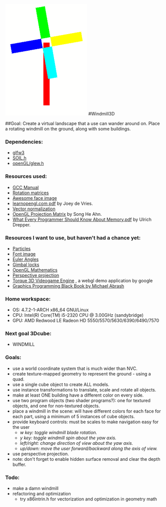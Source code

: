 ![windmill](docs/windmill.png)
#Windmill3D

##Goal: Create a virtual landscape that a use can wander around on. Place a rotating windmill on the ground, along with some buildings.

### Dependencies:
- [glfw3](https://www.archlinux.org/packages/community/x86_64/glfw-x11/)
- [SOIL.h](https://www.archlinux.org/packages/community/i686/soil/)
- [openGL/glew.h](https://www.archlinux.org/packages/extra/x86_64/glew/)

### Resources used:
- [GCC Manual](https://gcc.gnu.org/onlinedocs/gcc-6.2.0/gcc/)
- [Rotation matrices](https://en.wikipedia.org/wiki/Rotation_matrix)
- [Awesome face image](http://learnopengl.com/img/textures/awesomeface.png)
- [learnopengl.com pdf](http://learnopengl.com/book/offline%20learnopengl.pdf) by Joey de Vries.
- [Vector normalization](http://www.fundza.com/vectors/normalize/)
- [OpenGL Projection Matrix](http://www.songho.ca/opengl/gl_projectionmatrix.html) by Song He Ahn.
- [What Every Programmer Should Know About Memory.pdf](https://www.google.com/search?q=What+every+programmer+should+know+about+memory) by Ulrich Drepper.

### Resources I want to use, but haven't had a chance yet:
- [Particles](https://www.khronos.org/registry/webgl/sdk/demos/google/particles/)
- [Font image](http://webglfundamentals.org/webgl/resources/8x8-font.png)
- [Euler Angles](https://en.wikipedia.org/wiki/Aircraft_principal_axes)
- [Gimbal locks](https://en.wikipedia.org/wiki/Gimbal_lock)
- [OpenGL Mathematics](https://github.com/g-truc/glm)
- [Perspective projection](https://en.wikipedia.org/wiki/3D_projection#Perspective_projection)
- [Torque 3D Videogame Engine](https://github.com/GarageGames/Torque3D)
  , a webgl demo application by google
- [Graphics Programming Black Book by Michael Abrash](https://github.com/mcmihai/GPBB)

### Home workspace:
- OS: 4.7.2-1-ARCH x86_64 GNU/Linux
- CPU: Intel(R) Core(TM) i5-2320 CPU @ 3.00GHz (sandybridge)
- GPU: AMD Redwood LE Radeon HD 5550/5570/5630/6390/6490/7570

### Next goal 3Dcube:
- WINDMILL

### Goals:
- use a world coordinate system that is much wider than NVC.
- create texture-mapped geometry to represent the ground - using a quad.
- use a single cube object to create ALL models.
- use instance transformations to translate, scale and rotate all objects.
- make at least ONE building have a different color on every side.
- use two program objects (two shader programs?): one for textured objects,
  and one for non-textured objects.
- place a windmill in the scene: will have different colors for each face for
  each part, using a minimum of 5 instances of cube objects.
- provide keyboard controls: must be scales to make navigation easy for the user
    - *w key: toggle windmill blade rotation.*
    - *y key: toggle windmill spin about the yaw axis.*
    - *left/right: change direction of view about the yaw axis.*
    - *up/down: move the user forward/backward along the axis of view.*
- use perspective projection.
- note: don't forget to enable hidden surface removal and clear the depth buffer.

### Todo:
- make a damn windmill
- refactoring and optimization
    - try x86intrin.h for vectorization and optimization in geometry math

